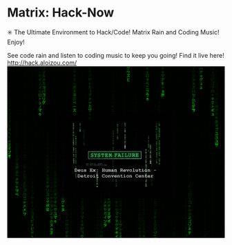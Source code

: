 # Matrix: Hack-Now
:eight_spoked_asterisk: The Ultimate Environment to Hack/Code! Matrix Rain and Coding Music! Enjoy!

See code rain and listen to coding music to keep you going!
Find it live here! http://hack.aloizou.com/
![Matrix Rain](matrix-rain.png?raw=true)
